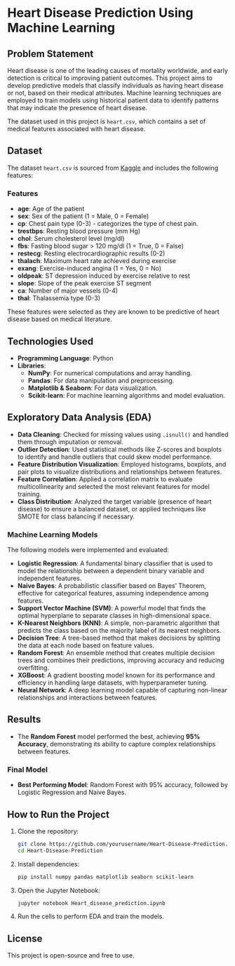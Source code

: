 # Heart Disease Prediction Using Machine Learning

## Problem Statement
Heart disease is one of the leading causes of mortality worldwide, and early detection is critical to improving patient outcomes. This project aims to develop predictive models that classify individuals as having heart disease or not, based on their medical attributes. Machine learning techniques are employed to train models using historical patient data to identify patterns that may indicate the presence of heart disease.

The dataset used in this project is `heart.csv`, which contains a set of medical features associated with heart disease.

## Dataset
The dataset `heart.csv` is sourced from [Kaggle](https://www.kaggle.com/datasets) and includes the following features:

### Features
- **age**: Age of the patient
- **sex**: Sex of the patient (1 = Male, 0 = Female)
- **cp**: Chest pain type (0-3) - categorizes the type of chest pain.
- **trestbps**: Resting blood pressure (mm Hg)
- **chol**: Serum cholesterol level (mg/dl)
- **fbs**: Fasting blood sugar > 120 mg/dl (1 = True, 0 = False)
- **restecg**: Resting electrocardiographic results (0-2)
- **thalach**: Maximum heart rate achieved during exercise
- **exang**: Exercise-induced angina (1 = Yes, 0 = No)
- **oldpeak**: ST depression induced by exercise relative to rest
- **slope**: Slope of the peak exercise ST segment
- **ca**: Number of major vessels (0-4)
- **thal**: Thalassemia type (0-3)

These features were selected as they are known to be predictive of heart disease based on medical literature.

## Technologies Used
- **Programming Language**: Python
- **Libraries**: 
  - **NumPy**: For numerical computations and array handling.
  - **Pandas**: For data manipulation and preprocessing.
  - **Matplotlib & Seaborn**: For data visualization.
  - **Scikit-learn**: For machine learning algorithms and model evaluation.

## Exploratory Data Analysis (EDA)
- **Data Cleaning**: Checked for missing values using `.isnull()` and handled them through imputation or removal.
- **Outlier Detection**: Used statistical methods like Z-scores and boxplots to identify and handle outliers that could skew model performance.
- **Feature Distribution Visualization**: Employed histograms, boxplots, and pair plots to visualize distributions and relationships between features.
- **Feature Correlation**: Applied a correlation matrix to evaluate multicollinearity and selected the most relevant features for model training.
- **Class Distribution**: Analyzed the target variable (presence of heart disease) to ensure a balanced dataset, or applied techniques like SMOTE for class balancing if necessary.

### Machine Learning Models
The following models were implemented and evaluated:

- **Logistic Regression**: A fundamental binary classifier that is used to model the relationship between a dependent binary variable and independent features.
- **Naive Bayes**: A probabilistic classifier based on Bayes’ Theorem, effective for categorical features, assuming independence among features.
- **Support Vector Machine (SVM)**: A powerful model that finds the optimal hyperplane to separate classes in high-dimensional space.
- **K-Nearest Neighbors (KNN)**: A simple, non-parametric algorithm that predicts the class based on the majority label of its nearest neighbors.
- **Decision Tree**: A tree-based method that makes decisions by splitting the data at each node based on feature values.
- **Random Forest**: An ensemble method that creates multiple decision trees and combines their predictions, improving accuracy and reducing overfitting.
- **XGBoost**: A gradient boosting model known for its performance and efficiency in handling large datasets, with hyperparameter tuning.
- **Neural Network**: A deep learning model capable of capturing non-linear relationships and interactions between features.

## Results
- The **Random Forest** model performed the best, achieving **95% Accuracy**, demonstrating its ability to capture complex relationships between features.

### Final Model
- **Best Performing Model**: Random Forest with 95% accuracy, followed by Logistic Regression and Naive Bayes.


## How to Run the Project
1. Clone the repository:
   ```bash
   git clone https://github.com/yourusername/Heart-Disease-Prediction.git
   cd Heart-Disease-Prediction
   ```
2. Install dependencies:
   ```bash
   pip install numpy pandas matplotlib seaborn scikit-learn
   ```
3. Open the Jupyter Notebook:
   ```bash
   jupyter notebook Heart_disease_prediction.ipynb
   ```
4. Run the cells to perform EDA and train the models.

## License
This project is open-source and free to use.
